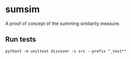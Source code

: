 # sumsim
A proof of concept of the summing similarity measure.


## Run tests

```shell
python3 -m unittest discover -s src --prefix "_test*"
```

